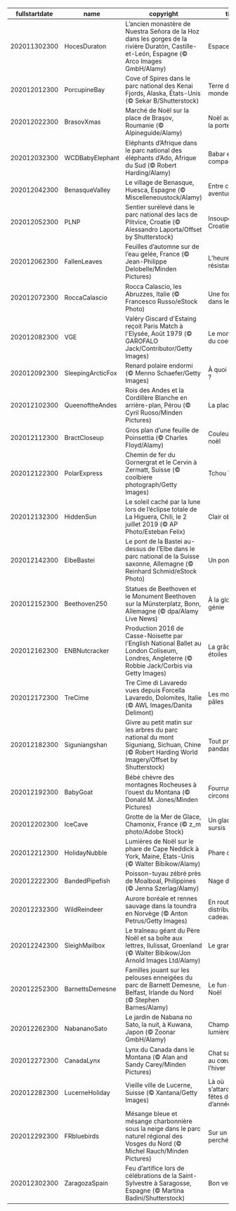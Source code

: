 |fullstartdate|name|copyright|title|image|
|--|--|--|--|--|
202011302300|HocesDuraton|L’ancien monastère de Nuestra Señora de la Hoz dans les gorges de la rivière Duratón, Castille-et-León, Espagne (© Arco Images GmbH/Alamy)|Espace spirituel|![](/fr-FR/2020/12/202011302300HocesDuraton.jpg)|
202012012300|PorcupineBay|Cove of Spires dans le parc national des Kenai Fjords, Alaska, États-Unis (© Sekar B/Shutterstock)|Terre d’un autre monde|![](/fr-FR/2020/12/202012012300PorcupineBay.jpg)|
202012022300|BrasovXmas|Marché de Noël sur la place de Braşov, Roumanie (© Alpineguide/Alamy)|Noël au pas de la porte|![](/fr-FR/2020/12/202012022300BrasovXmas.jpg)|
202012032300|WCDBabyElephant|Eléphants d’Afrique dans le parc national des éléphants d’Ado, Afrique du Sud (© Robert Harding/Alamy)|Babar et compagnie|![](/fr-FR/2020/12/202012032300WCDBabyElephant.jpg)|
202012042300|BenasqueValley|Le village de Benasque, Huesca, Espagne (© Miscelleneoustock/Alamy)|Entre culture et aventure|![](/fr-FR/2020/12/202012042300BenasqueValley.jpg)|
202012052300|PLNP|Sentier surélevé dans le parc national des lacs de Plitvice, Croatie (© Alessandro Laporta/Offset by Shutterstock)|Insoupçonnable Croatie|![](/fr-FR/2020/12/202012052300PLNP.jpg)|
202012062300|FallenLeaves|Feuilles d’automne sur de l’eau gelée, France (© Jean-Philippe Delobelle/Minden Pictures)|L’heure de la résistance|![](/fr-FR/2020/12/202012062300FallenLeaves.jpg)|
202012072300|RoccaCalascio|Rocca Calascio, les Abruzzes, Italie (© Francesco Russo/eStock Photo)|Une forteresse dans le ciel|![](/fr-FR/2020/12/202012072300RoccaCalascio.jpg)|
202012082300|VGE|Valéry Giscard d'Estaing reçoit Paris Match à l'Elysée, Août 1979 (©  GAROFALO Jack/Contributor/Getty Images)|Le monopole du coeur|![](/fr-FR/2020/12/202012082300VGE.jpg)|
202012092300|SleepingArcticFox|Renard polaire endormi  (© Menno Schaefer/Getty Images)|À quoi rêve-t-il ?|![](/fr-FR/2020/12/202012092300SleepingArcticFox.jpg)|
202012102300|QueenoftheAndes|Rois des Andes et la Cordillère Blanche en arrière-plan, Pérou (© Cyril Ruoso/Minden Pictures)|La place du roi|![](/fr-FR/2020/12/202012102300QueenoftheAndes.jpg)|
202012112300|BractCloseup|Gros plan d’une feuille de Poinsettia (© Charles Floyd/Alamy)|Couleurs de noël|![](/fr-FR/2020/12/202012112300BractCloseup.jpg)|
202012122300|PolarExpress|Chemin de fer du Gornergrat et le Cervin à Zermatt, Suisse (© coolbiere photograph/Getty Images)|Tchou Tchou !|![](/fr-FR/2020/12/202012122300PolarExpress.jpg)|
202012132300|HiddenSun|Le soleil caché par la lune lors de l’éclipse totale de La Higuera, Chili, le 2 juillet 2019 (© AP Photo/Esteban Felix)|Clair obscure|![](/fr-FR/2020/12/202012132300HiddenSun.jpg)|
202012142300|ElbeBastei|Le pont de la Bastei au-dessus de l’Elbe dans le parc national de la Suisse saxonne, Allemagne (© Reinhard Schmid/eStock Photo)|Un pont d’enfer|![](/fr-FR/2020/12/202012142300ElbeBastei.jpg)|
202012152300|Beethoven250|Statues de Beethoven et le Monument Beethoven sur la Münsterplatz, Bonn, Allemagne (© dpa/Alamy Live News)|À la gloire d’un génie|![](/fr-FR/2020/12/202012152300Beethoven250.jpg)|
202012162300|ENBNutcracker|Production 2016 de Casse-Noisette par l’English National Ballet au London Coliseum, Londres, Angleterre (© Robbie Jack/Corbis via Getty Images)|La grâce des étoiles|![](/fr-FR/2020/12/202012162300ENBNutcracker.jpg)|
202012172300|TreCime|Tre Cime di Lavaredo vues depuis Forcella Lavaredo, Dolomites, Italie (© AWL Images/Danita Delimont)|Les montagnes pâles|![](/fr-FR/2020/12/202012172300TreCime.jpg)|
202012182300|Siguniangshan|Givre au petit matin sur les arbres du parc national du mont Siguniang, Sichuan, Chine (© Robert Harding World Imagery/Offset by Shutterstock)|Tout près des pandas|![](/fr-FR/2020/12/202012182300Siguniangshan.jpg)|
202012192300|BabyGoat|Bébé chèvre des montagnes Rocheuses à l’ouest du Montana (© Donald M. Jones/Minden Pictures)|Fourrure de circonstance|![](/fr-FR/2020/12/202012192300BabyGoat.jpg)|
202012202300|IceCave|Grotte de la Mer de Glace, Chamonix, France (© z_m photo/Adobe Stock)|Un glacier en sursis|![](/fr-FR/2020/12/202012202300IceCave.jpg)|
202012212300|HolidayNubble|Lumières de Noël sur le phare de Cape Neddick à York, Maine, États-Unis (© Walter Bibikow/Alamy)|Phare de Noël|![](/fr-FR/2020/12/202012212300HolidayNubble.jpg)|
202012222300|BandedPipefish|Poisson-tuyau zébré près de Moalboal, Philippines (© Jenna Szerlag/Alamy)|Nage de saison|![](/fr-FR/2020/12/202012222300BandedPipefish.jpg)|
202012232300|WildReindeer|Aurore boréale et rennes sauvage dans la toundra en Norvège (© Anton Petrus/Getty Images)|En route pour la distribution de cadeaux|![](/fr-FR/2020/12/202012232300WildReindeer.jpg)|
202012242300|SleighMailbox|Le traîneau géant du Père Noël et sa boîte aux lettres, Ilulissat, Groenland (© Walter Bibikow/Jon Arnold Images Ltd/Alamy)|Le grand jour|![](/fr-FR/2020/12/202012242300SleighMailbox.jpg)|
202012252300|BarnettsDemesne|Familles jouant sur les pelouses enneigées du parc de Barnett Demesne, Belfast, Irlande du Nord (© Stephen Barnes/Alamy)|Le fun d’après Noël|![](/fr-FR/2020/12/202012252300BarnettsDemesne.jpg)|
202012262300|NabananoSato|Le jardin de Nabana no Sato,  la nuit, à Kuwana, Japon (© Zoonar GmbH/Alamy)|Champ de lumière|![](/fr-FR/2020/12/202012262300NabananoSato.jpg)|
202012272300|CanadaLynx|Lynx du Canada dans le Montana (© Alan and Sandy Carey/Minden Pictures)|Chat sauvage au cœur de l’hiver|![](/fr-FR/2020/12/202012272300CanadaLynx.jpg)|
202012282300|LucerneHoliday|Vieille ville de Lucerne, Suisse (© Xantana/Getty Images)|Là où s’attardent les fêtes de fin d’année|![](/fr-FR/2020/12/202012282300LucerneHoliday.jpg)|
202012292300|FRbluebirds|Mésange bleue et mésange charbonnière sous la neige dans le parc naturel régional des Vosges du Nord (© Michel Rauch/Minden Pictures)|Sur un arbre perché|![](/fr-FR/2020/12/202012292300FRbluebirds.jpg)|
202012302300|ZaragozaSpain|Feu d’artifice lors de célébrations de la Saint-Sylvestre à Saragosse, Espagne (© Martina Badini/Shutterstock)|Bon vent 2020|![](/fr-FR/2020/12/202012302300ZaragozaSpain.jpg)|
